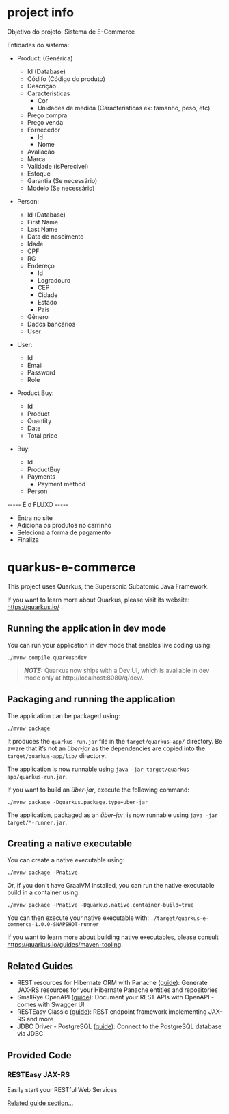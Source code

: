 # project info

Objetivo do projeto: Sistema de E-Commerce

Entidades do sistema:
- Product: (Genérica)
    - Id (Database)
    - Códifo (Código do produto)
    - Descrição
    - Caracteristicas
        - Cor
        - Unidades de medida (Caracteristicas ex: tamanho, peso, etc)
    - Preço compra
    - Preço venda
    - Fornecedor
        - Id
        - Nome
    - Avaliação
    - Marca
    - Validade (isPerecivel)
    - Estoque
    - Garantia (Se necessário)
    - Modelo (Se necessário)

- Person:
    - Id (Database)
    - First Name
    - Last Name
    - Data de nascimento
    - Idade
    - CPF
    - RG
    - Endereço
        - Id
        - Logradouro
        - CEP
        - Cidade
        - Estado
        - País
    - Gênero
    - Dados bancários
    - User
    
- User:
    - Id 
    - Email
    - Password
    - Role

- Product Buy:
    - Id
    - Product
    - Quantity
    - Date
    - Total price

- Buy:
    - Id
    - ProductBuy
    - Payments
        - Payment method
    - Person



----- É o FLUXO -----
- Entra no site
- Adiciona os produtos no carrinho
- Seleciona a forma de pagamento
- Finaliza


# quarkus-e-commerce

This project uses Quarkus, the Supersonic Subatomic Java Framework.

If you want to learn more about Quarkus, please visit its website: https://quarkus.io/ .

## Running the application in dev mode

You can run your application in dev mode that enables live coding using:
```shell script
./mvnw compile quarkus:dev
```

> **_NOTE:_**  Quarkus now ships with a Dev UI, which is available in dev mode only at http://localhost:8080/q/dev/.

## Packaging and running the application

The application can be packaged using:
```shell script
./mvnw package
```
It produces the `quarkus-run.jar` file in the `target/quarkus-app/` directory.
Be aware that it’s not an _über-jar_ as the dependencies are copied into the `target/quarkus-app/lib/` directory.

The application is now runnable using `java -jar target/quarkus-app/quarkus-run.jar`.

If you want to build an _über-jar_, execute the following command:
```shell script
./mvnw package -Dquarkus.package.type=uber-jar
```

The application, packaged as an _über-jar_, is now runnable using `java -jar target/*-runner.jar`.

## Creating a native executable

You can create a native executable using: 
```shell script
./mvnw package -Pnative
```

Or, if you don't have GraalVM installed, you can run the native executable build in a container using: 
```shell script
./mvnw package -Pnative -Dquarkus.native.container-build=true
```

You can then execute your native executable with: `./target/quarkus-e-commerce-1.0.0-SNAPSHOT-runner`

If you want to learn more about building native executables, please consult https://quarkus.io/guides/maven-tooling.

## Related Guides

- REST resources for Hibernate ORM with Panache ([guide](https://quarkus.io/guides/rest-data-panache)): Generate JAX-RS resources for your Hibernate Panache entities and repositories
- SmallRye OpenAPI ([guide](https://quarkus.io/guides/openapi-swaggerui)): Document your REST APIs with OpenAPI - comes with Swagger UI
- RESTEasy Classic ([guide](https://quarkus.io/guides/resteasy)): REST endpoint framework implementing JAX-RS and more
- JDBC Driver - PostgreSQL ([guide](https://quarkus.io/guides/datasource)): Connect to the PostgreSQL database via JDBC

## Provided Code

### RESTEasy JAX-RS

Easily start your RESTful Web Services

[Related guide section...](https://quarkus.io/guides/getting-started#the-jax-rs-resources)
